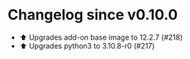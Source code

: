 # Changelog since v0.10.0
- ⬆️ Upgrades add-on base image to 12.2.7 (#218) 
- ⬆️ Upgrades python3 to 3.10.8-r0 (#217) 
